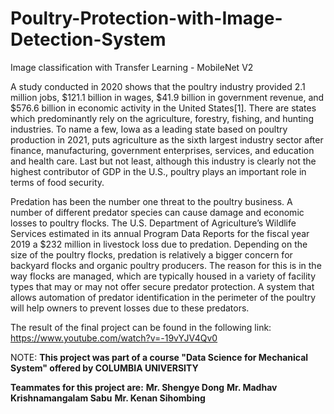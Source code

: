 # Poultry-Protection-with-Image-Detection-System
Image classification with Transfer Learning - MobileNet V2


A study conducted in 2020 shows that the poultry industry provided 2.1 million jobs, $121.1 billion in wages, $41.9 billion in government revenue, and $576.6 billion in economic activity in the United States[1]. There are states which predominantly rely on the agriculture, forestry, fishing, and hunting industries. To name a few, Iowa as a leading state based on poultry production in 2021, puts agriculture as the sixth largest industry sector after finance, manufacturing, government enterprises, services, and education and health care. Last but not least, although this industry is clearly not the highest contributor of GDP in the U.S., poultry plays an important role in terms of food security.

Predation has been the number one threat to the poultry business. A number of different predator species can cause damage and economic losses to poultry flocks. The U.S. Department of Agriculture’s Wildlife Services estimated in its annual Program Data Reports for the fiscal year 2019 a $232 million in livestock loss due to predation. Depending on the size of the poultry flocks, predation is relatively a bigger concern for backyard flocks and organic poultry producers. The reason for this is in the way flocks are managed, which are typically housed in a variety of facility types that may or may not offer secure predator protection. A system that allows automation of predator identification in the perimeter of the poultry will help owners to prevent losses due to these predators. 

The result of the final project can be found in the following link: https://www.youtube.com/watch?v=-19vYJV4Qv0

NOTE:
**This project was part of a course "Data Science for Mechanical System" offered by COLUMBIA UNIVERSITY**


**Teammates for this project are:** 
**Mr. Shengye Dong** 
**Mr. Madhav Krishnamangalam Sabu**
**Mr. Kenan Sihombing**
